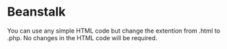 # Beanstalk

You can use any simple HTML code but change the extention from .html to .php. 
No changes in the HTML code will be required.
